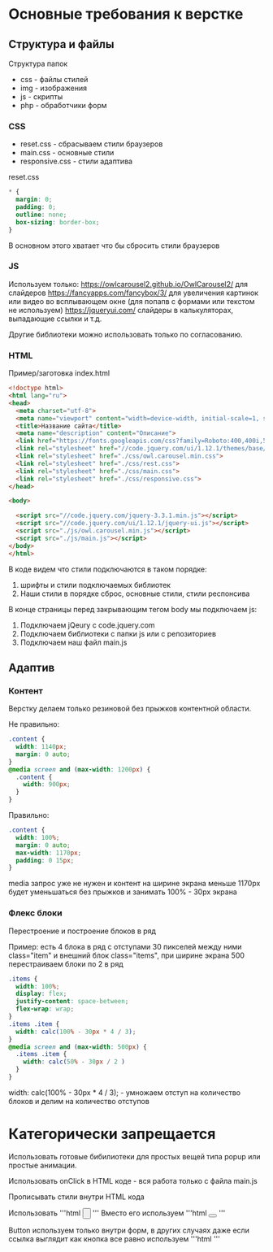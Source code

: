 # Основные требования к верстке

## Структура и файлы

Структура папок
* css - файлы стилей
* img - изображения
* js - скрипты
* php - обработчики форм

### CSS
* reset.css - сбрасываем стили браузеров
* main.css - основные стили
* responsive.css - стили адаптива

reset.css
```css
* {
  margin: 0;
  padding: 0;
  outline: none;
  box-sizing: border-box;
}
```
В основном этого хватает что бы сбросить стили браузеров

### JS

Используем только:
<https://owlcarousel2.github.io/OwlCarousel2/> для слайдеров
<https://fancyapps.com/fancybox/3/> для увеличения картинок или видео во всплывающем окне (для попапв с формами или текстом не используем)
<https://jqueryui.com/> слайдеры в калькуляторах, выпадающие ссылки и т.д.

Другие библиотеки можно использовать только по согласованию.

### HTML

Пример/заготовка index.html
```html
<!doctype html>
<html lang="ru">
<head>
  <meta charset="utf-8">
  <meta name="viewport" content="width=device-width, initial-scale=1, shrink-to-fit=no, user-scalable=no">
  <title>Название сайта</title>
  <meta name="description" content="Описание">
  <link href="https://fonts.googleapis.com/css?family=Roboto:400,400i,500,700&display=swap" rel="stylesheet">
  <link rel="stylesheet" href="//code.jquery.com/ui/1.12.1/themes/base/jquery-ui.css">
  <link rel="stylesheet" href="./css/owl.carousel.min.css">
  <link rel="stylesheet" href="./css/rest.css">
  <link rel="stylesheet" href="./css/main.css">
  <link rel="stylesheet" href="./css/responsive.css">
</head>

<body>

  <script src="//code.jquery.com/jquery-3.3.1.min.js"></script>
  <script src="//code.jquery.com/ui/1.12.1/jquery-ui.js"></script>
  <script src="./js/owl.carousel.min.js"></script>
  <script src="./js/main.js"></script>
</body>
</html>
```
В коде видем что стили подключаются в таком порядке:
1. шрифты и стили подключаемых библиотек
2. Наши стили в порядке сброс, основные стили, стили респонсива

В конце страницы перед закрывающим тегом body мы подключаем js:
1. Подключаем jQeury c code.jquery.com
2. Подключаем библиотеки с папки js или с репозиториев
3. Подключаем наш файл main.js

## Адаптив

### Контент

Верстку делаем только резиновой без прыжков контентной области.

Не правильно:
```css
.content {
  width: 1140px;
  margin: 0 auto;
}
@media screen and (max-width: 1200px) {
  .content {
    width: 900px;
  }
}
```

Правильно:
```css
.content {
  width: 100%;
  margin: 0 auto;
  max-width: 1170px;
  padding: 0 15px;
}
```
media запрос уже не нужен и контент на ширине экрана меньше 1170px будет уменьшаться без прыжков и занимать 100% - 30px экрана

### Флекс блоки

Перестроение и построение блоков в ряд

Пример: есть 4 блока в ряд с отступами 30 пикселей между ними class="item" и внешний блок class="items", при ширине экрана 500 перестраиваем блоки по 2 в ряд

```css
.items {
  width: 100%;
  display: flex;
  justify-content: space-between;
  flex-wrap: wrap;
}
.items .item {
  width: calc(100% - 30px * 4 / 3);
}
@media screen and (max-width: 500px) {
  .items .item {
    width: calc(50% - 30px / 2 )
  }
}
```

width: calc(100% - 30px * 4 / 3); - умножаем отступ на количество блоков и делим на количество отступов

# Категорически запрещается

Использовать готовые бибилиотеки для простых вещей типа popup или простые анимации.

Использовать onСlick в HTML коде - вся работа только с файла main.js

Прописывать стили внутри HTML кода

Использовать
'''html
<input type='button' />
'''
Вместо его используем
'''html
<button type='submit'></button>
'''

Button используем только внутри форм, в других случаях даже если ссылка выглядит как кнопка все равно используем
'''html
<a href="#"></a>
'''
